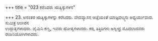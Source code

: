 +++
title = "023 ಕರೆಸಿದರು ಋತ್ವಿಕ್ಕುಗಳನ"

+++
23. ಅನಂತರ ಋತ್ವಿಕ್ಕುಗಳನ್ನು ಕರೆಸಿದರು. ವೇದವ್ಯಾಸನ ಆಜ್ಞೆಯಂತೆ ಯಾಜ್ಞವಲ್ಕ್ಯನು ಅಧ್ವರ್ಯುವಾದ. ಸುಮಿತ್ರ ಆಂಗಿರಸ   
ಉದ್ಗಾತೃಗಳಾದರು.  ಜೈಮಿನಿ ಕಣ್ವ, ಇವರು ಹೋತೃಗಳಾದರು.  ಕಠ, ತಿತ್ತಿರಿಗಳು ಅಗ್ನೀಧ್ರ ಮೊದಲಾದವರು  ರಾಜನಿಯೋಗಿಗಳಾದರು.